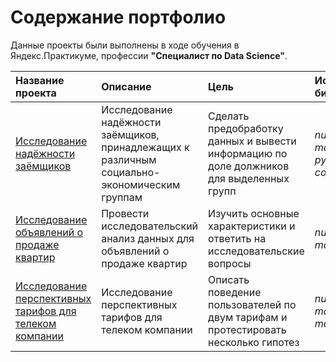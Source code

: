 # Содержание портфолио

Данные проекты были выполнены в ходе обучения в Яндекс.Практикуме, профессии **"Специалист по Data Science"**.

| Название проекта | Описание | Цель | Используемые библиотеки |
| :---------------------- | :---------------------- | :---------------------- | :---------------------- |
| [Исследование надёжности заёмщиков](1_clients_credit_rating) | Исследование надёжности заёмщиков, принадлежащих к различным социально-экономическим группам | Сделать предобработку данных и вывести информацию по доле должников для выделенных групп | *numpy*, *pandas*, *matplotlib*, *pymystem3*, *collections*|
| [Исследование объявлений о продаже квартир](2_sales_apartments_spb)| Провести исследовательский анализ данных для объявлений о продаже квартир | Изучить основные характеристики и ответить на исследовательские вопросы | *numpy*, *pandas*, *matplotlib*
| [Исследование перспективных тарифов для телеком компании](3_mobile_plan_research) | Исследование перспективных тарифов для телеком компании | Описать поведение пользователей по двум тарифам и протестировать несколько гипотез | *numpy*, *pandas*, *matplotlib*, *math*, *scipy*|
